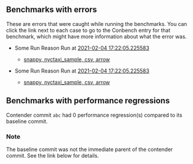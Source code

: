 ## Benchmarks with errors

These are errors that were caught while running the benchmarks. You can click the link next to each case to go to the Conbench entry for that benchmark, which might have more information about what the error was.

- Some Run Reason Run at [2021-02-04 17:22:05.225583](http://localhost/compare/runs/some_baseline...some_contender/)
  - [snappy, nyctaxi_sample, csv, arrow](http://localhost/benchmarks/some-benchmark-uuid-4)

- Some Run Reason Run at [2021-02-04 17:22:05.225583](http://localhost/compare/runs/some_baseline_2...some_contender_2/)
  - [snappy, nyctaxi_sample, csv, arrow](http://localhost/benchmarks/some-benchmark-uuid-4)

## Benchmarks with performance regressions

Contender commit `abc` had 0 performance regression(s) compared to its baseline commit.

### Note

The baseline commit was not the immediate parent of the contender commit. See the link below for details.

